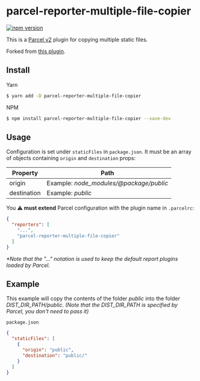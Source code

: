 # parcel-reporter-multiple-file-copier
[![npm version](https://img.shields.io/npm/v/parcel-reporter-multiple-file-copier.svg?style=flat)](https://www.npmjs.com/package/parcel-reporter-multiple-file-copier)

This is a [Parcel v2](https://v2.parceljs.org) plugin for copying multiple static files.

Forked from [this plugin](https://github.com/jvidalv/parcel-reporter-multiple-static-file-copier).

## Install

Yarn
```bash
$ yarn add -D parcel-reporter-multiple-file-copier
```

NPM
```bash
$ npm install parcel-reporter-multiple-file-copier --save-dev
```

## Usage

Configuration is set under `staticFiles` in `package.json`. It must be an array of objects containing `origin` and `destination` props:

|     Property | Path                                     |
| -------------|----------------------------------------- |
| origin       | Example: _node_modules/@package/public_  |
| destination  | Example: _public_                        |


You **⚠️  must extend** Parcel configuration with the plugin name in `.parcelrc`:

```json
{
  "reporters": [
    "...",
    "parcel-reporter-multiple-file-copier"
  ]
}
```
_*Note that the "..." notation is used to keep the default report plugins loaded by Parcel._

## Example
This example will copy the contents of the folder _public_ into the folder _DIST_DIR_PATH/public_.
_(Note that the DIST_DIR_PATH is specified by Parcel, you don't need to pass it)_

`package.json`
```json
{
  "staticFiles": [
    {
      "origin": "public",
      "destination": "public/"
    }
  ]
}
```
